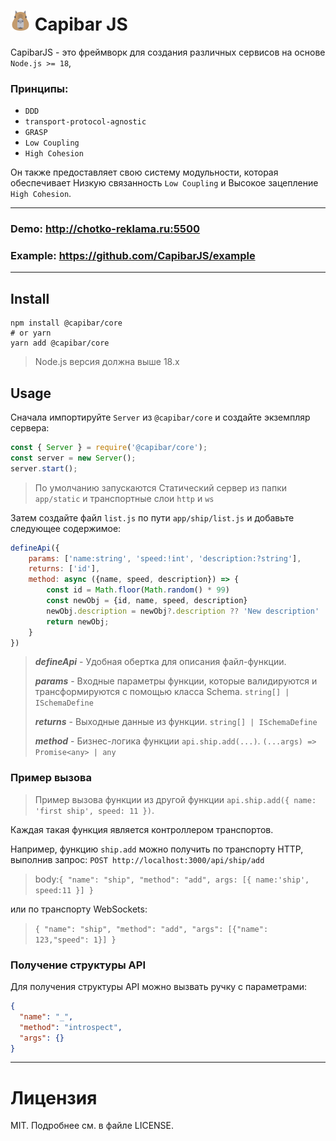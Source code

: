 # <img src="README/favicon.png" alt="" width="32px" /> Capibar JS

CapibarJS - это фреймворк для создания различных сервисов на основе `Node.js >= 18`,

### Принципы:
- `DDD`
- `transport-protocol-agnostic`
- `GRASP`
- `Low Coupling`
- `High Cohesion`

Он также предоставляет свою систему модульности, которая обеспечивает Низкую связанность `Low Coupling` и Высокое зацепление `High Cohesion`.



---

### Demo: http://chotko-reklama.ru:5500
### Example: https://github.com/CapibarJS/example

---

## Install

```shell
npm install @capibar/core
# or yarn
yarn add @capibar/core
```

> Node.js версия должна выше 18.x

## Usage

Сначала импортируйте `Server` из `@capibar/core` и создайте экземпляр сервера:

```js
const { Server } = require('@capibar/core');
const server = new Server();
server.start();
```
> По умолчанию запускаются Статический сервер из папки `app/static` и транспортные слои `http` и `ws`

Затем создайте файл `list.js` по пути `app/ship/list.js` и добавьте следующее содержимое:
```js
defineApi({
    params: ['name:string', 'speed:!int', 'description:?string'],
    returns: ['id'],
    method: async ({name, speed, description}) => {
        const id = Math.floor(Math.random() * 99)
        const newObj = {id, name, speed, description}
        newObj.description = newObj?.description ?? 'New description'
        return newObj;
    }
})
```

> ***defineApi*** - Удобная обертка для описания файл-функции.
> 
> ***params***    - Входные параметры функции, которые валидируются и трансформируются с помощью класса Schema. `string[] | ISchemaDefine`
> 
> ***returns***   - Выходные данные из функции. `string[] | ISchemaDefine`
> 
> ***method***    - Бизнес-логика функции `api.ship.add(...)`. `(...args) => Promise<any> | any`

### Пример вызова

> Пример вызова функции из другой функции `api.ship.add({ name: 'first ship', speed: 11 })`.

Каждая такая функция является контроллером транспортов.

Например, функцию `ship.add` можно получить по транспорту HTTP, выполнив запрос: 
`POST http://localhost:3000/api/ship/add` 
> body:`{ "name": "ship", "method": "add", args: [{ name:'ship', speed:11 }] }` 

или по транспорту WebSockets:

> `{ "name": "ship", "method": "add", "args": [{"name": 123,"speed": 1}] }`


### Получение структуры API

Для получения структуры API можно вызвать ручку с параметрами:

```json 
{
  "name": "_",
  "method": "introspect",
  "args": {}
}
```


---

# Лицензия
MIT. Подробнее см. в файле LICENSE.
